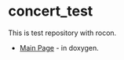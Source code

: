 concert_test
=========

This is test repository with rocon.

* [Main Page](https://playfish.github.io/concert_test/index.html) - in doxygen.
